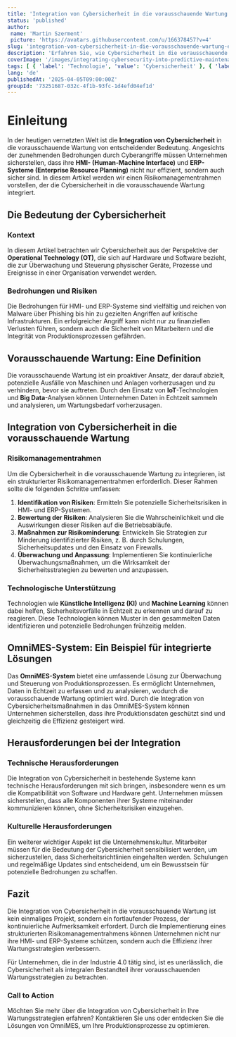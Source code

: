 ```yaml
---
title: 'Integration von Cybersicherheit in die vorausschauende Wartung: Ein Risikomanagementrahmen'
status: 'published'
author:
 name: 'Martin Szerment'
 picture: 'https://avatars.githubusercontent.com/u/166378457?v=4'
slug: 'integration-von-cybersicherheit-in-die-vorausschauende-wartung-ein-risikomanagementrahmen'
description: 'Erfahren Sie, wie Cybersicherheit in die vorausschauende Wartung integriert werden kann, um HMI- und ERP-Systeme zu schützen.'
coverImage: '/images/integrating-cybersecurity-into-predictive-maintenance-a-risk-management-framework-for-hmi-and-erp-systems.png'
tags: [ { 'label': 'Technologie', 'value': 'Cybersicherheit' }, { 'label': 'Industrie 4.0', 'value': 'Wartung' } ]
lang: 'de'
publishedAt: '2025-04-05T09:00:00Z'
groupId: '73251687-032c-4f1b-93fc-1d4efd04ef1d'
---
```

# Einleitung

In der heutigen vernetzten Welt ist die **Integration von Cybersicherheit** in die vorausschauende Wartung von entscheidender Bedeutung. Angesichts der zunehmenden Bedrohungen durch Cyberangriffe müssen Unternehmen sicherstellen, dass ihre **HMI- (Human-Machine Interface)** und **ERP-Systeme (Enterprise Resource Planning)** nicht nur effizient, sondern auch sicher sind. In diesem Artikel werden wir einen Risikomanagementrahmen vorstellen, der die Cybersicherheit in die vorausschauende Wartung integriert.

## Die Bedeutung der Cybersicherheit

### Kontext
In diesem Artikel betrachten wir Cybersicherheit aus der Perspektive der **Operational Technology (OT)**, die sich auf Hardware und Software bezieht, die zur Überwachung und Steuerung physischer Geräte, Prozesse und Ereignisse in einer Organisation verwendet werden.

### Bedrohungen und Risiken
Die Bedrohungen für HMI- und ERP-Systeme sind vielfältig und reichen von Malware über Phishing bis hin zu gezielten Angriffen auf kritische Infrastrukturen. Ein erfolgreicher Angriff kann nicht nur zu finanziellen Verlusten führen, sondern auch die Sicherheit von Mitarbeitern und die Integrität von Produktionsprozessen gefährden.

## Vorausschauende Wartung: Eine Definition

Die vorausschauende Wartung ist ein proaktiver Ansatz, der darauf abzielt, potenzielle Ausfälle von Maschinen und Anlagen vorherzusagen und zu verhindern, bevor sie auftreten. Durch den Einsatz von **IoT**-Technologien und **Big Data**-Analysen können Unternehmen Daten in Echtzeit sammeln und analysieren, um Wartungsbedarf vorherzusagen.

## Integration von Cybersicherheit in die vorausschauende Wartung

### Risikomanagementrahmen
Um die Cybersicherheit in die vorausschauende Wartung zu integrieren, ist ein strukturierter Risikomanagementrahmen erforderlich. Dieser Rahmen sollte die folgenden Schritte umfassen:

1. **Identifikation von Risiken**: Ermitteln Sie potenzielle Sicherheitsrisiken in HMI- und ERP-Systemen.
2. **Bewertung der Risiken**: Analysieren Sie die Wahrscheinlichkeit und die Auswirkungen dieser Risiken auf die Betriebsabläufe.
3. **Maßnahmen zur Risikominderung**: Entwickeln Sie Strategien zur Minderung identifizierter Risiken, z. B. durch Schulungen, Sicherheitsupdates und den Einsatz von Firewalls.
4. **Überwachung und Anpassung**: Implementieren Sie kontinuierliche Überwachungsmaßnahmen, um die Wirksamkeit der Sicherheitsstrategien zu bewerten und anzupassen.

### Technologische Unterstützung
Technologien wie **Künstliche Intelligenz (KI)** und **Machine Learning** können dabei helfen, Sicherheitsvorfälle in Echtzeit zu erkennen und darauf zu reagieren. Diese Technologien können Muster in den gesammelten Daten identifizieren und potenzielle Bedrohungen frühzeitig melden.

## OmniMES-System: Ein Beispiel für integrierte Lösungen

Das **OmniMES-System** bietet eine umfassende Lösung zur Überwachung und Steuerung von Produktionsprozessen. Es ermöglicht Unternehmen, Daten in Echtzeit zu erfassen und zu analysieren, wodurch die vorausschauende Wartung optimiert wird. Durch die Integration von Cybersicherheitsmaßnahmen in das OmniMES-System können Unternehmen sicherstellen, dass ihre Produktionsdaten geschützt sind und gleichzeitig die Effizienz gesteigert wird.

## Herausforderungen bei der Integration

### Technische Herausforderungen
Die Integration von Cybersicherheit in bestehende Systeme kann technische Herausforderungen mit sich bringen, insbesondere wenn es um die Kompatibilität von Software und Hardware geht. Unternehmen müssen sicherstellen, dass alle Komponenten ihrer Systeme miteinander kommunizieren können, ohne Sicherheitsrisiken einzugehen.

### Kulturelle Herausforderungen
Ein weiterer wichtiger Aspekt ist die Unternehmenskultur. Mitarbeiter müssen für die Bedeutung der Cybersicherheit sensibilisiert werden, um sicherzustellen, dass Sicherheitsrichtlinien eingehalten werden. Schulungen und regelmäßige Updates sind entscheidend, um ein Bewusstsein für potenzielle Bedrohungen zu schaffen.

## Fazit

Die Integration von Cybersicherheit in die vorausschauende Wartung ist kein einmaliges Projekt, sondern ein fortlaufender Prozess, der kontinuierliche Aufmerksamkeit erfordert. Durch die Implementierung eines strukturierten Risikomanagementrahmens können Unternehmen nicht nur ihre HMI- und ERP-Systeme schützen, sondern auch die Effizienz ihrer Wartungsstrategien verbessern. 

Für Unternehmen, die in der Industrie 4.0 tätig sind, ist es unerlässlich, die Cybersicherheit als integralen Bestandteil ihrer vorausschauenden Wartungsstrategien zu betrachten. 

### Call to Action

Möchten Sie mehr über die Integration von Cybersicherheit in Ihre Wartungsstrategien erfahren? Kontaktieren Sie uns oder entdecken Sie die Lösungen von OmniMES, um Ihre Produktionsprozesse zu optimieren.

